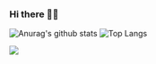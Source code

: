 ### Hi there 👋😄

![Anurag's github stats](https://github-readme-stats.vercel.app/api?username=rupa4ok&show_icons=true) 
![Top Langs](https://github-readme-stats.vercel.app/api/top-langs/?username=rupa4ok&layout=compact&langs_count=20)

![](https://hit.yhype.me/github/profile?user_id=35279568)
